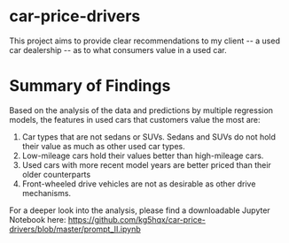# car-price-drivers
This project aims to provide clear recommendations to my client -- a used car dealership -- as to what consumers value in a used car.

# Summary of Findings
Based on the analysis of the data and predictions by multiple regression models, the features in used cars that customers value the most are:
1. Car types that are not sedans or SUVs.  Sedans and SUVs do not hold their value as much as other used car types.
2. Low-mileage cars hold their values better than high-mileage cars.
3. Used cars with more recent model years are better priced than their older counterparts
4. Front-wheeled drive vehicles are not as desirable as other drive mechanisms.

For a deeper look into the analysis, please find a downloadable Jupyter Notebook here: 
https://github.com/kg5hqx/car-price-drivers/blob/master/prompt_II.ipynb
